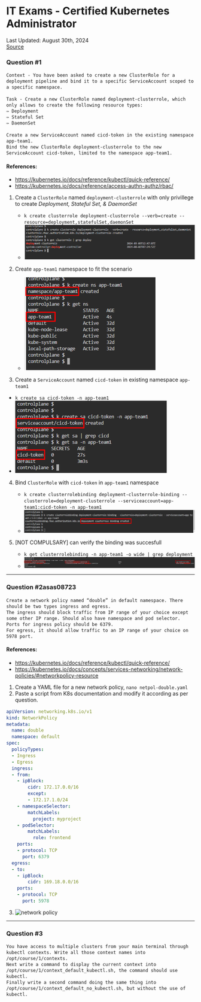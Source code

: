 # IT Exams - Certified Kubernetes Administrator
Last Updated: August 30th, 2024 <br>
[Source](https://www.itexams.com/info/CKA)

### Question #1
```
Context - You have been asked to create a new ClusterRole for a deployment pipeline and bind it to a specific ServiceAccount scoped to a specific namespace.

Task - Create a new ClusterRole named deployment-clusterrole, which only allows to create the following resource types:
✑ Deployment
✑ Stateful Set
✑ DaemonSet

Create a new ServiceAccount named cicd-token in the existing namespace app-team1.
Bind the new ClusterRole deployment-clusterrole to the new ServiceAccount cicd-token, limited to the namespace app-team1.
```
#### References:
* https://kubernetes.io/docs/reference/kubectl/quick-reference/
* https://kubernetes.io/docs/reference/access-authn-authz/rbac/

1. Create a `ClusterRole` named `deployment-clusterrole` with only privillege to create *Deployment, Stateful Set, & DaemonSet*
   * `k create clusterrole deployment-clusterrole --verb=create --resource=deployment,statefulSet,daemonSet`
   * ![deployment-clusterrole](Pictures/q1.1.png)

2. Create `app-team1` namespace to fit the scenario
   * ![app-team1 namespace](Pictures/q1.2.png)

3. Create a `ServiceAccount` named `cicd-token` in existing namespace `app-team1`
  * `k create sa cicd-token -n app-team1`
  * ![cicd-token serviceaccount](Pictures/q1.3.png)

4. Bind `ClusterRole` with `cicd-token` in `app-team1` namespace
   * `k create clusterrolebinding deployment-clusterrole-binding --clusterrole=deployment-clusterrole --serviceaccount=app-team1:cicd-token -n app-team1`
   * ![clusterrolebinding](Pictures/q1.4.png)

5. [NOT COMPULSARY] can verify the binding was succesfull
   * `k get clusterrolebinding -n app-team1 -o wide | grep deployment`
   * ![clusterrolebinding2](Pictures/q1.5.png)
---

### Question #2asas08723
```
Create a network policy named “double” in default namespace. There should be two types ingress and egress.
The ingress should block traffic from IP range of your choice except some other IP range. Should also have namespace and pod selector.
Ports for ingress policy should be 6379.
For egress, it should allow traffic to an IP range of your choice on 5978 port.
```
#### References:
* https://kubernetes.io/docs/reference/kubectl/quick-reference/
* https://kubernetes.io/docs/concepts/services-networking/network-policies/#networkpolicy-resource

1. Create a YAML file for a new network policy, `nano netpol-double.yaml`
2. Paste a script from K8s documentation and modify it according as per question.
```yaml
apiVersion: networking.k8s.io/v1
kind: NetworkPolicy
metadata:
  name: double
  namespace: default
spec:
  policyTypes:
  - Ingress
  - Egress
  ingress:
  - from:
    - ipBlock:
        cidr: 172.17.0.0/16
        except:
        - 172.17.1.0/24
    - namespaceSelector:
        matchLabels:
          project: myproject
    - podSelector:
        matchLabels:
          role: frontend
    ports:
    - protocol: TCP
      port: 6379
  egress:
  - to:
    - ipBlock:
        cidr: 169.18.0.0/16
    ports:
    - protocol: TCP
      port: 5978
```
3. ![network policy](Pictures/q2.1.png)


---


### Question #3
```
You have access to multiple clusters from your main terminal through kubectl contexts. Write all those context names into /opt/course/1/contexts.
Next write a command to display the current context into /opt/course/1/context_default_kubectl.sh, the command should use kubectl.
Finally write a second command doing the same thing into /opt/course/1/context_default_no_kubectl.sh, but without the use of kubectl.
```